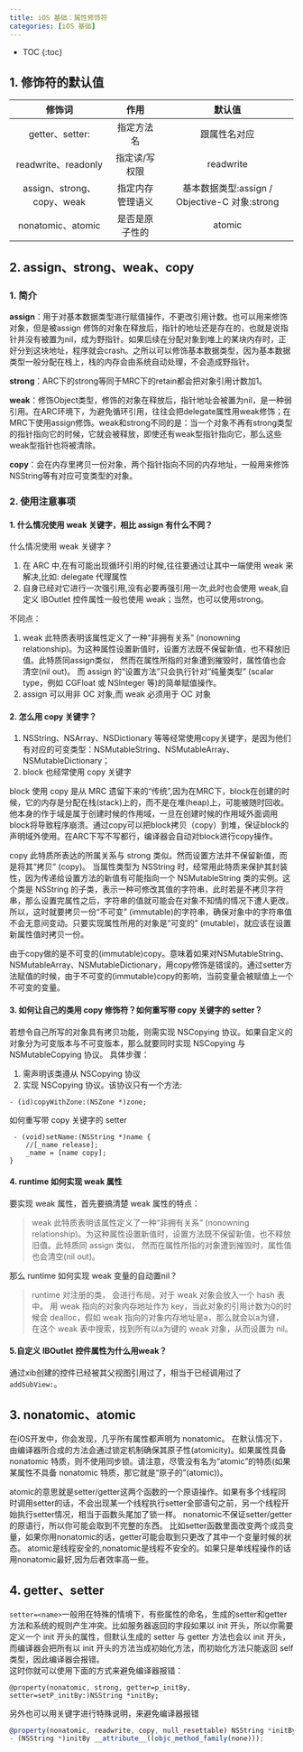 ```yaml
---
title: iOS 基础：属性修饰符
categories: [iOS 基础]
---
```


- TOC
{:toc}

## 1. 修饰符的默认值

| 修饰词 |作用| 默认值 |
| :--:  | :--:  | :--:|
| getter、setter:| 指定方法名| 跟属性名对应|
| readwrite、readonly |指定读/写权限 |readwrite|
| assign、strong、copy、weak |指定内存管理语义 |基本数据类型:assign / Objective-C 对象:strong |
| nonatomic、atomic |是否是原子性的| atomic |


## 2. assign、strong、weak、copy
### 1. 简介
**assign**：用于对基本数据类型进行赋值操作，不更改引用计数。也可以用来修饰对象，但是被assign 修饰的对象在释放后，指针的地址还是存在的，也就是说指针并没有被置为nil，成为野指针。如果后续在分配对象到堆上的某块内存时，正好分到这块地址，程序就会crash。之所以可以修饰基本数据类型，因为基本数据类型一般分配在栈上，栈的内存会由系统自动处理，不会造成野指针。

**strong**：ARC下的strong等同于MRC下的retain都会把对象引用计数加1。

**weak**：修饰Object类型，修饰的对象在释放后，指针地址会被置为nil，是一种弱引用。在ARC环境下，为避免循环引用，往往会把delegate属性用weak修饰；在MRC下使用assign修饰。weak和strong不同的是：当一个对象不再有strong类型的指针指向它的时候，它就会被释放，即使还有weak型指针指向它，那么这些weak型指针也将被清除。

**copy**：会在内存里拷贝一份对象，两个指针指向不同的内存地址，一般用来修饰NSString等有对应可变类型的对象。

### 2. 使用注意事项
#### 1. 什么情况使用 weak 关键字，相比 assign 有什么不同？
什么情况使用 weak 关键字？  

1. 在 ARC 中,在有可能出现循环引用的时候,往往要通过让其中一端使用 weak 来解决,比如: delegate 代理属性  
2. 自身已经对它进行一次强引用,没有必要再强引用一次,此时也会使用 weak,自定义 IBOutlet 控件属性一般也使用 weak；当然，也可以使用strong。

不同点：

1. weak 此特质表明该属性定义了一种“非拥有关系” (nonowning relationship)。为这种属性设置新值时，设置方法既不保留新值，也不释放旧值。此特质同assign类似， 然而在属性所指的对象遭到摧毁时，属性值也会清空(nil out)。 而 assign 的“设置方法”只会执行针对“纯量类型” (scalar type，例如 CGFloat 或 NSlnteger 等)的简单赋值操作。
2. assign 可以用非 OC 对象,而 weak 必须用于 OC 对象

#### 2. 怎么用 copy 关键字？
1. NSString、NSArray、NSDictionary 等等经常使用copy关键字，是因为他们有对应的可变类型：NSMutableString、NSMutableArray、NSMutableDictionary；
2. block 也经常使用 copy 关键字

block 使用 copy 是从 MRC 遗留下来的“传统”,因为在MRC下，block在创建的时候，它的内存是分配在栈(stack)上的，而不是在堆(heap)上，可能被随时回收。他本身的作于域是属于创建时候的作用域，一旦在创建时候的作用域外面调用block将导致程序崩溃。通过copy可以把block拷贝（copy）到堆，保证block的声明域外使用。在ARC下写不写都行，编译器会自动对block进行copy操作。  

copy 此特质所表达的所属关系与 strong 类似。然而设置方法并不保留新值，而是将其“拷贝” (copy)。 当属性类型为 NSString 时，经常用此特质来保护其封装性，因为传递给设置方法的新值有可能指向一个 NSMutableString 类的实例。这个类是 NSString 的子类，表示一种可修改其值的字符串，此时若是不拷贝字符串，那么设置完属性之后，字符串的值就可能会在对象不知情的情况下遭人更改。所以，这时就要拷贝一份“不可变” (immutable)的字符串，确保对象中的字符串值不会无意间变动。只要实现属性所用的对象是“可变的” (mutable)，就应该在设置新属性值时拷贝一份。  

由于copy做的是不可变的(immutable)copy。意味着如果对NSMutableString、NSMutableArray、NSMutableDictionary，用copy修饰是错误的。通过setter方法赋值的时候，由于不可变的(immutable)copy的影响，当前变量会被赋值上一个不可变的变量。

#### 3. 如何让自己的类用 copy 修饰符？如何重写带 copy 关键字的 setter？
若想令自己所写的对象具有拷贝功能，则需实现 NSCopying 协议。如果自定义的对象分为可变版本与不可变版本，那么就要同时实现 NSCopying 与 NSMutableCopying 协议。
具体步骤：  

1. 需声明该类遵从 NSCopying 协议
2. 实现 NSCopying 协议。该协议只有一个方法:

```
- (id)copyWithZone:(NSZone *)zone;
```

如何重写带 copy 关键字的 setter

```
 - (void)setName:(NSString *)name {
    //[_name release];
    _name = [name copy];
}
```

#### 4. runtime 如何实现 weak 属性
要实现 weak 属性，首先要搞清楚 weak 属性的特点：
>weak 此特质表明该属性定义了一种“非拥有关系” (nonowning relationship)。为这种属性设置新值时，设置方法既不保留新值，也不释放旧值。此特质同 assign 类似， 然而在属性所指的对象遭到摧毁时，属性值也会清空(nil out)。

那么 runtime 如何实现 weak 变量的自动置nil？
>runtime 对注册的类， 会进行布局，对于 weak 对象会放入一个 hash 表中。 用 weak 指向的对象内存地址作为 key，当此对象的引用计数为0的时候会 dealloc，假如 weak 指向的对象内存地址是a，那么就会以a为键， 在这个 weak 表中搜索，找到所有以a为键的 weak 对象，从而设置为 nil。

#### 5.自定义 IBOutlet 控件属性为什么用weak？
通过xib创建的控件已经被其父视图引用过了，相当于已经调用过了`addSubView:`。

## 3. nonatomic、atomic
在iOS开发中，你会发现，几乎所有属性都声明为 nonatomic。
在默认情况下，由编译器所合成的方法会通过锁定机制确保其原子性(atomicity)。如果属性具备 nonatomic 特质，则不使用同步锁。请注意，尽管没有名为“atomic”的特质(如果某属性不具备 nonatomic 特质，那它就是“原子的”(atomic))。  

atomic的意思就是setter/getter这两个函数的一个原语操作。如果有多个线程同时调用setter的话，不会出现某一个线程执行setter全部语句之前，另一个线程开始执行setter情况，相当于函数头尾加了锁一样。 nonatomic不保证setter/getter的原语行，所以你可能会取到不完整的东西。 比如setter函数里面改变两个成员变量，如果你用nonatomic的话，getter可能会取到只更改了其中一个变量时候的状态。 atomic是线程安全的,nonatomic是线程不安全的。如果只是单线程操作的话用nonatomic最好,因为后者效率高一些。


## 4. getter、setter
`setter=<name>`一般用在特殊的情境下，有些属性的命名，生成的setter和getter方法和系统的规则产生冲突。比如服务器返回的字段如果以 init 开头，所以你需要定义一个 init 开头的属性，但默认生成的 setter 与 getter 方法也会以 init 开头，而编译器会把所有以 init 开头的方法当成初始化方法，而初始化方法只能返回 self 类型，因此编译器会报错。  
这时你就可以使用下面的方式来避免编译器报错：
```
@property(nonatomic, strong, getter=p_initBy, setter=setP_initBy:)NSString *initBy;
```
另外也可以用关键字进行特殊说明，来避免编译器报错

```js
@property(nonatomic, readwrite, copy, null_resettable) NSString *initBy;  
- (NSString *)initBy __attribute__((objc_method_family(none)));

```
